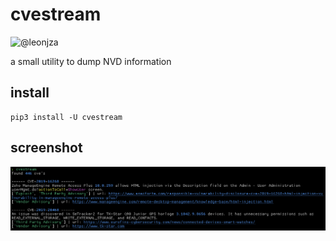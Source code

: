 # cvestream

![@leonjza](https://img.shields.io/badge/twitter-%40leonjza-blue.svg)

a small utility to dump NVD information

## install

```text
pip3 install -U cvestream
```

## screenshot

![screenshot](images/screenshot.png)
